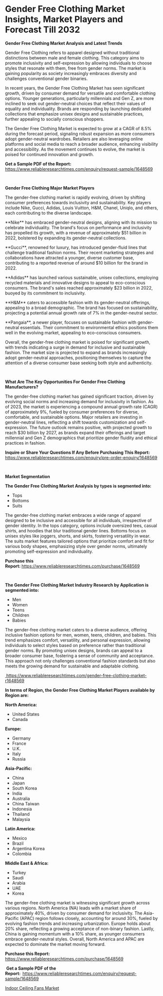 <p><h1>Gender Free Clothing Market Insights, Market Players and Forecast Till 2032</h1></p><p><strong>Gender Free Clothing Market Analysis and Latest Trends</strong></p>
<p><p>Gender Free Clothing refers to apparel designed without traditional distinctions between male and female clothing. This category aims to promote inclusivity and self-expression by allowing individuals to choose styles that resonate with them, free from gender norms. The market is gaining popularity as society increasingly embraces diversity and challenges conventional gender binaries. </p><p>In recent years, the Gender Free Clothing Market has seen significant growth, driven by consumer demand for versatile and comfortable clothing options. Younger generations, particularly millennials and Gen Z, are more inclined to seek out gender-neutral choices that reflect their values of equality and individuality. Brands are responding by launching dedicated collections that emphasize unisex designs and sustainable practices, further appealing to socially conscious shoppers. </p><p>The Gender Free Clothing Market is expected to grow at a CAGR of 8.5% during the forecast period, signaling robust expansion as more consumers adopt gender-neutral wardrobes. Retailers are also leveraging online platforms and social media to reach a broader audience, enhancing visibility and accessibility. As the movement continues to evolve, the market is poised for continued innovation and growth.</p></p>
<p><strong>Get a Sample PDF of the Report:&nbsp;</strong> <a href="https://www.reliableresearchtimes.com/enquiry/request-sample/1648569?utm_campaign=2189&utm_medium=2&utm_source=Github&utm_content=ia&utm_term=07022025&utm_id=gender-free-clothing">https://www.reliableresearchtimes.com/enquiry/request-sample/1648569</a></p>
<p>&nbsp;</p>
<p><strong>Gender Free Clothing Major Market Players</strong></p>
<p><p>The gender-free clothing market is rapidly evolving, driven by shifting consumer preferences towards inclusivity and sustainability. Key players include Nike, Gucci, Adidas, Louis Vuitton, H&M, Chanel, Uniqlo, and others, each contributing to the diverse landscape.</p><p>**Nike** has embraced gender-neutral designs, aligning with its mission to celebrate individuality. The brand's focus on performance and inclusivity has propelled its growth, with a revenue of approximately $51 billion in 2022, bolstered by expanding its gender-neutral collections.</p><p>**Gucci**, renowned for luxury, has introduced gender-fluid lines that challenge traditional fashion norms. Their recent marketing strategies and collaborations have attracted a younger, diverse customer base, contributing to a reported revenue of around $10 billion for the brand in 2022.</p><p>**Adidas** has launched various sustainable, unisex collections, employing recycled materials and innovative designs to appeal to eco-conscious consumers. The brand's sales reached approximately $23 billion in 2022, buoyed by its commitment to inclusivity.</p><p>**H&M** caters to accessible fashion with its gender-neutral offerings, appealing to a broad demographic. The brand has focused on sustainability, projecting a potential annual growth rate of 7% in the gender-neutral sector.</p><p>**Pangaia**, a newer player, focuses on sustainable fashion with gender-neutral essentials. Their commitment to environmental ethics positions them well in the evolving market, appealing to eco-conscious consumers.</p><p>Overall, the gender-free clothing market is poised for significant growth, with trends indicating a surge in demand for inclusive and sustainable fashion. The market size is projected to expand as brands increasingly adopt gender-neutral approaches, positioning themselves to capture the attention of a diverse consumer base seeking both style and authenticity.</p></p>
<p>&nbsp;</p>
<p><strong>What Are The Key Opportunities For Gender Free Clothing Manufacturers?</strong></p>
<p><p>The gender-free clothing market has gained significant traction, driven by evolving social norms and increasing demand for inclusivity in fashion. As of 2023, the market is experiencing a compound annual growth rate (CAGR) of approximately 9%, fueled by consumer preferences for diverse, comfortable, and sustainable options. Major retailers are investing in gender-neutral lines, reflecting a shift towards customization and self-expression. The future outlook remains positive, with projected growth to reach $30 billion by 2027, as brands expand their offerings and target millennial and Gen Z demographics that prioritize gender fluidity and ethical practices in fashion.</p></p>
<p><strong>Inquire or Share Your Questions If Any Before Purchasing This Report:</strong> <a href="https://www.reliableresearchtimes.com/enquiry/pre-order-enquiry/1648569?utm_campaign=2189&utm_medium=2&utm_source=Github&utm_content=ia&utm_term=07022025&utm_id=gender-free-clothing">https://www.reliableresearchtimes.com/enquiry/pre-order-enquiry/1648569</a></p>
<p>&nbsp;</p>
<p><strong>Market Segmentation</strong></p>
<p><strong>The Gender Free Clothing Market Analysis by types is segmented into:</strong></p>
<p><ul><li>Tops</li><li>Bottoms</li><li>Suits</li></ul></p>
<p><p>The gender-free clothing market embraces a wide range of apparel designed to be inclusive and accessible for all individuals, irrespective of gender identity. In the tops category, options include oversized tees, casual shirts, and hoodies that blur traditional gender lines. Bottoms focus on unisex styles like joggers, shorts, and skirts, fostering versatility in wear. The suits market features tailored options that prioritize comfort and fit for various body shapes, emphasizing style over gender norms, ultimately promoting self-expression and individuality.</p></p>
<p><strong>Purchase this Report:&nbsp;</strong><a href="https://www.reliableresearchtimes.com/purchase/1648569?utm_campaign=2189&utm_medium=2&utm_source=Github&utm_content=ia&utm_term=07022025&utm_id=gender-free-clothing">https://www.reliableresearchtimes.com/purchase/1648569</a></p>
<p>&nbsp;</p>
<p><strong>The Gender Free Clothing Market Industry Research by Application is segmented into:</strong></p>
<p><ul><li>Men</li><li>Women</li><li>Teens</li><li>Children</li><li>Babies</li></ul></p>
<p><p>The gender-free clothing market caters to a diverse audience, offering inclusive fashion options for men, women, teens, children, and babies. This trend emphasizes comfort, versatility, and personal expression, allowing individuals to select styles based on preference rather than traditional gender norms. By promoting unisex designs, brands can appeal to a broader consumer base, fostering a sense of community and acceptance. This approach not only challenges conventional fashion standards but also meets the growing demand for sustainable and adaptable clothing.</p></p>
<p><a href="https://www.reliableresearchtimes.com/gender-free-clothing-market-r1648569?utm_campaign=2189&utm_medium=2&utm_source=Github&utm_content=ia&utm_term=07022025&utm_id=gender-free-clothing">&nbsp;https://www.reliableresearchtimes.com/gender-free-clothing-market-r1648569</a></p>
<p><strong>In terms of Region, the Gender Free Clothing Market Players available by Region are:</strong></p>
<p>
    <p> <strong> North America: </strong>
        <ul>
            <li>United States</li>
            <li>Canada</li>
        </ul>
        </p> 
    <p> <strong> Europe: </strong>
        <ul>
            <li>Germany</li>
            <li>France</li>
            <li>U.K.</li>
            <li>Italy</li>
            <li>Russia</li>
        </ul>
        </p> 
    <p> <strong> Asia-Pacific: </strong>
        <ul>
            <li>China</li>
            <li>Japan</li>
            <li>South Korea</li>
            <li>India</li>
            <li>Australia</li>
            <li>China Taiwan</li>
            <li>Indonesia</li>
            <li>Thailand</li>
            <li>Malaysia</li>
        </ul>
        </p> 
    <p> <strong> Latin America: </strong>
        <ul>
            <li>Mexico</li>
            <li>Brazil</li>
            <li>Argentina Korea</li>
            <li>Colombia</li>
        </ul>
        </p> 
    <p> <strong> Middle East & Africa: </strong>
        <ul>
            <li>Turkey</li>
            <li>Saudi</li>
            <li>Arabia</li>
            <li>UAE</li>
            <li>Korea</li>
        </ul>
    </p>
    </p>
<p><p>The gender-free clothing market is witnessing significant growth across various regions. North America (NA) leads with a market share of approximately 40%, driven by consumer demand for inclusivity. The Asia-Pacific (APAC) region follows closely, accounting for around 30%, fueled by evolving fashion trends and increasing urbanization. Europe holds about 20% share, reflecting a growing acceptance of non-binary fashion. Lastly, China is gaining momentum with a 10% share, as younger consumers embrace gender-neutral styles. Overall, North America and APAC are expected to dominate the market moving forward.</p></p>
<p><strong>Purchase this Report: </strong><a href="https://www.reliableresearchtimes.com/purchase/1648569?utm_campaign=2189&utm_medium=2&utm_source=Github&utm_content=ia&utm_term=07022025&utm_id=gender-free-clothing">https://www.reliableresearchtimes.com/purchase/1648569</a></p>
<p>&nbsp;<strong>Get a Sample PDF of the Report:&nbsp;&nbsp;</strong><a href="https://www.reliableresearchtimes.com/enquiry/request-sample/1648569?utm_campaign=2189&utm_medium=2&utm_source=Github&utm_content=ia&utm_term=07022025&utm_id=gender-free-clothing">https://www.reliableresearchtimes.com/enquiry/request-sample/1648569</a></p>
<p><strong></strong></p>
<p><p><a href="https://github.com/NargisHussain75/Market-Research-Report-List-1/blob/main/indoor-ceiling-fans-market.md?utm_campaign=2189&utm_medium=2&utm_source=Github&utm_content=ia&utm_term=07022025&utm_id=gender-free-clothing">Indoor Ceiling Fans Market</a></p></p>